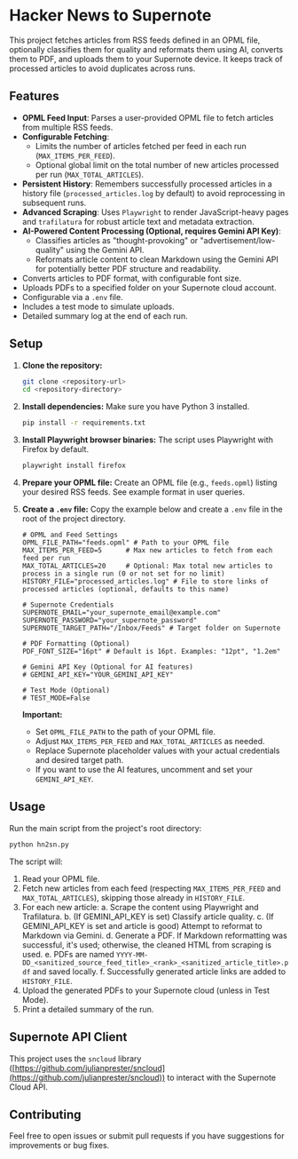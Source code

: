 # Hacker News to Supernote

This project fetches articles from RSS feeds defined in an OPML file, optionally classifies them for quality and reformats them using AI, converts them to PDF, and uploads them to your Supernote device. It keeps track of processed articles to avoid duplicates across runs.

## Features

*   **OPML Feed Input**: Parses a user-provided OPML file to fetch articles from multiple RSS feeds.
*   **Configurable Fetching**: 
    *   Limits the number of articles fetched per feed in each run (`MAX_ITEMS_PER_FEED`).
    *   Optional global limit on the total number of new articles processed per run (`MAX_TOTAL_ARTICLES`).
*   **Persistent History**: Remembers successfully processed articles in a history file (`processed_articles.log` by default) to avoid reprocessing in subsequent runs.
*   **Advanced Scraping**: Uses `Playwright` to render JavaScript-heavy pages and `trafilatura` for robust article text and metadata extraction.
*   **AI-Powered Content Processing (Optional, requires Gemini API Key)**:
    *   Classifies articles as "thought-provoking" or "advertisement/low-quality" using the Gemini API.
    *   Reformats article content to clean Markdown using the Gemini API for potentially better PDF structure and readability.
*   Converts articles to PDF format, with configurable font size.
*   Uploads PDFs to a specified folder on your Supernote cloud account.
*   Configurable via a `.env` file.
*   Includes a test mode to simulate uploads.
*   Detailed summary log at the end of each run.

## Setup

1.  **Clone the repository:**
    ```bash
    git clone <repository-url>
    cd <repository-directory>
    ```

2.  **Install dependencies:**
    Make sure you have Python 3 installed.
    ```bash
    pip install -r requirements.txt
    ```

3.  **Install Playwright browser binaries:**
    The script uses Playwright with Firefox by default.
    ```bash
    playwright install firefox
    ```

4.  **Prepare your OPML file:**
    Create an OPML file (e.g., `feeds.opml`) listing your desired RSS feeds. See example format in user queries.

5.  **Create a `.env` file:**
    Copy the example below and create a `.env` file in the root of the project directory.
    ```dotenv
    # OPML and Feed Settings
    OPML_FILE_PATH="feeds.opml" # Path to your OPML file
    MAX_ITEMS_PER_FEED=5      # Max new articles to fetch from each feed per run
    MAX_TOTAL_ARTICLES=20     # Optional: Max total new articles to process in a single run (0 or not set for no limit)
    HISTORY_FILE="processed_articles.log" # File to store links of processed articles (optional, defaults to this name)

    # Supernote Credentials
    SUPERNOTE_EMAIL="your_supernote_email@example.com"
    SUPERNOTE_PASSWORD="your_supernote_password"
    SUPERNOTE_TARGET_PATH="/Inbox/Feeds" # Target folder on Supernote

    # PDF Formatting (Optional)
    PDF_FONT_SIZE="16pt" # Default is 16pt. Examples: "12pt", "1.2em"

    # Gemini API Key (Optional for AI features)
    # GEMINI_API_KEY="YOUR_GEMINI_API_KEY"

    # Test Mode (Optional)
    # TEST_MODE=False
    ```
    **Important:**
    *   Set `OPML_FILE_PATH` to the path of your OPML file.
    *   Adjust `MAX_ITEMS_PER_FEED` and `MAX_TOTAL_ARTICLES` as needed.
    *   Replace Supernote placeholder values with your actual credentials and desired target path.
    *   If you want to use the AI features, uncomment and set your `GEMINI_API_KEY`.

## Usage

Run the main script from the project's root directory:

```bash
python hn2sn.py
```

The script will:
1.  Read your OPML file.
2.  Fetch new articles from each feed (respecting `MAX_ITEMS_PER_FEED` and `MAX_TOTAL_ARTICLES`), skipping those already in `HISTORY_FILE`.
3.  For each new article:
    a.  Scrape the content using Playwright and Trafilatura.
    b.  (If GEMINI_API_KEY is set) Classify article quality.
    c.  (If GEMINI_API_KEY is set and article is good) Attempt to reformat to Markdown via Gemini.
    d.  Generate a PDF. If Markdown reformatting was successful, it's used; otherwise, the cleaned HTML from scraping is used.
    e.  PDFs are named `YYYY-MM-DD_<sanitized_source_feed_title>_<rank>_<sanitized_article_title>.pdf` and saved locally.
    f.  Successfully generated article links are added to `HISTORY_FILE`.
4.  Upload the generated PDFs to your Supernote cloud (unless in Test Mode).
5.  Print a detailed summary of the run.

## Supernote API Client

This project uses the `sncloud` library ([https://github.com/julianprester/sncloud](https://github.com/julianprester/sncloud)) to interact with the Supernote Cloud API.

## Contributing

Feel free to open issues or submit pull requests if you have suggestions for improvements or bug fixes. 